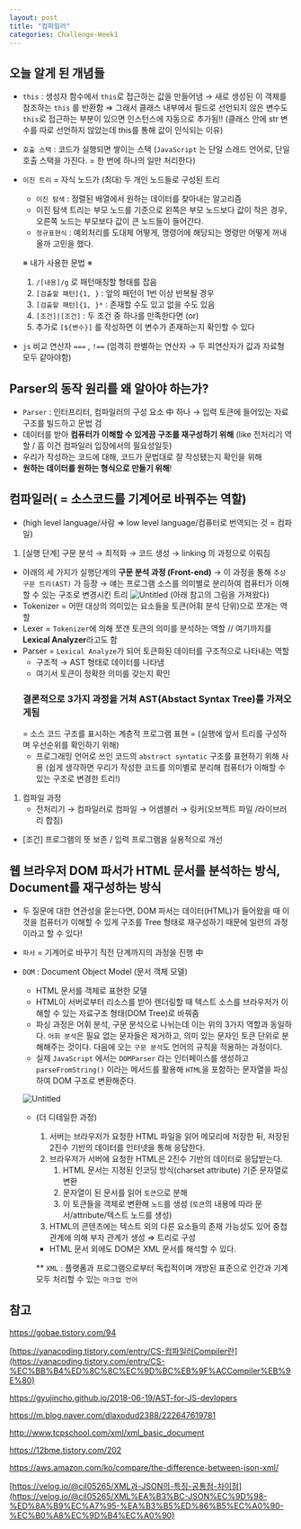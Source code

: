 ```yaml
---
layout: post
title: "컴파일러"
categories: Challenge-Week1
---
```


## 오늘 알게 된 개념들

- `this` : 생성자 함수에서 `this`로 접근하는 값을 만들어냄 → 새로 생성된 이 객체를 참조하는 `this` 를 반환함 ⇒ 그래서 클래스 내부에서 필드로 선언되지 않은 변수도 `this`로 접근하는 부분이 있으면 인스턴스에 자동으로 추가됨!!
  (클래스 안에 str 변수를 따로 선언하지 않았는데 this를 통해 값이 인식되는 이유)
- `호출 스택` : 코드가 실행되면 쌓이는 스택
  (`JavaScript` 는 단일 스레드 언어로, 단일 호출 스택을 가진다.
  = 한 번에 하나의 일만 처리한다)
- `이진 트리` = 자식 노드가 (최대) 두 개인 노드들로 구성된 트리

  - `이진 탐색` : 정렬된 배열에서 원하는 데이터를 찾아내는 알고리즘
  - 이진 탐색 트리는 부모 노드를 기준으로 왼쪽은 부모 노드보다 값이 작은 경우, 오른쪽 노드는 부모보다 값이 큰 노드들이 들어간다.
  - `정규표현식` : 예외처리를 도대체 어떻게, 명령어에 해당되는 명령만 어떻게 꺼내올까 고민을 했다. <br>

  ※ 내가 사용한 문법 ※

  1. `/[내용]/g` 로 패턴매칭할 형태를 잡음
  2. `[검출할 패턴]{1, }` : 앞의 패턴이 1번 이상 반복될 경우
  3. `[검출할 패턴]{1, }*` : 존재할 수도 있고 없을 수도 있음
  4. `[조건]|[조건]` : 두 조건 중 하나를 만족한다면 (or)
  5. 추가로 `[${변수}]` 를 작성하면 이 변수가 존재하는지 확인할 수 있다

- `js` 비교 연산자 `===` , `!==`
  (엄격히 판별하는 연산자 → 두 피연산자가 값과 자료형 모두 같아야함)

## Parser의 동작 원리를 왜 알아야 하는가?

- `Parser` : 인터프리터, 컴파일러의 구성 요소 中 하나
  → 입력 토큰에 들어있는 자료 구조를 빌드하고 문법 검
- 데이터를 받아 **컴퓨터가 이해할 수 있게끔 구조를 재구성하기 위해**
  (like 전처리기 역할 / 흠 이건 컴파일러 입장에서의 필요성일듯)
- 우리가 작성하는 코드에 대해, 코드가 문법대로 잘 작성됐는지 확인을 위해
- **원하는 데이터를 원하는 형식으로 만들기 위해**!

## 컴파일러( = 소스코드를 기계어로 바꿔주는 역할)

- (high level language/사람 ⇒ low level language/컴퓨터로 번역되는 것 = 컴파일)

1. [실행 단계] 구문 분석 → 최적화 → 코드 생성 → linking 의 과정으로 이뤄짐

- 아래의 세 가지가 실행단계의 **구문 분석 과정 (Front-end)**
  → 이 과정을 통해 `추상 구문 트리(AST)` 가 등장
  → 얘는 프로그램 소스를 의미별로 분리하여 컴퓨터가 이해할 수 있는 구조로 변경시킨 트리
  ![Untitled](https://file.notion.so/f/s/cf92a291-339c-4e90-aed6-3b73600cc1db/Untitled.png?id=0ec82621-1d5b-4384-a76a-c4e60c025e59&table=block&spaceId=697016e2-8225-4aa4-8939-20284b00cb46&expirationTimestamp=1690221600000&signature=q5gY8_WW0PR0pRoJO-Da3QPoAb1VJ4mLRDHun3JHHdA&downloadName=Untitled.png)
  (아래 참고의 그림을 가져왔다)
- Tokenizer
  = 어떤 대상의 의미있는 요소들을 토큰(어휘 분석 단위)으로 쪼개는 역할
- Lexer
  = `Tokenizer`에 의해 쪼갠 토큰의 의미를 분석하는 역할
  // 여기까지를 **Lexical Analyzer**라고도 함
- Parser
  = `Lexical Analyze`가 되어 토큰화된 데이터를 구조적으로 나타내는 역할
  - 구조적 → AST 형태로 데이터를 나타냄
  - 여기서 토큰이 정확한 의미를 갖는지 확인
  ### 결론적으로 3가지 과정을 거쳐 AST(Abstact Syntax Tree)를 가져오게됨
  = 소스 코드 구조를 표시하는 계층적 프로그램 표현
  = (실행에 앞서 트리를 구성하며 우선순위를 확인하기 위해)
  - 프로그래밍 언어로 쓰인 코드의 `abstract syntatic` 구조를 표현하기 위해 사용
    (쉽게 생각하면 우리가 작성한 코드를 의미별로 분리해 컴퓨터가 이해할 수 있는 구조로 변경한 트리!)

1. 컴파일 과정
   - 전처리기 → 컴파일러로 컴파일 → 어셈블러 → 링커(오브젝트 파일 /라이브러리 합침)

- [조건] 프로그램의 뜻 보존 / 입력 프로그램을 실용적으로 개선

## 웹 브라우저 DOM 파서가 HTML 문서를 분석하는 방식, Document를 재구성하는 방식

- 두 질문에 대한 연관성을 묻는다면, DOM 파서는 데이터(HTML)가 들어왔을 때 이것을 컴퓨터가 이해할 수 있게 구조를 Tree 형태로 재구성하기 때문에 일련의 과정이라고 할 수 있다!

- `파서` = 기계어로 바꾸기 직전 단계까지의 과정을 진행 中

- `DOM` : Document Object Model (문서 객체 모델)

  - HTML 문서를 객체로 표현한 모델
  - HTML이 서버로부터 리소스를 받아 렌더링할 때 텍스트 소스를 브라우저가 이해할 수 있는 자료구조 형태(DOM Tree)로 바꿔줌
  - 파싱 과정은 어휘 분석, 구문 분석으로 나뉘는데 이는 위의 3가지 역할과 동일하다. `어휘 분석`은 필요 없는 문자들은 제거하고, 의미 있는 문자인 토큰 단위로 분해해주는 것이다. 다음에 오는 `구문 분석`도 언어의 규칙을 적용하는 과정이다.
  - 실제 `JavaScript` 에서는 `DOMParser` 라는 인터페이스를 생성하고 `parseFromString()` 이라는 메서드를 활용해 `HTML`을 포함하는 문자열을 파싱하여 DOM 구조로 변환해준다.

  ![Untitled](https://file.notion.so/f/s/b8116a10-f59e-4566-a8a6-134fcdf1164d/Untitled.png?id=95ba26a9-9bcc-4269-8472-59d42fc5c35c&table=block&spaceId=697016e2-8225-4aa4-8939-20284b00cb46&expirationTimestamp=1690221600000&signature=t6u5wdy1sgkP0GqEUa3QmPzMbr8xRsNzdM8ulrvhQo8&downloadName=Untitled.png)

  - (더 디테일한 과정)

    1. 서버는 브라우저가 요청한 HTML 파일을 읽어 메모리에 저장한 뒤, 저장된 2진수 기반의 데이터를 인터넷을 통해 응답한다.
    2. 브라우저가 서버에 요청한 HTML은 2진수 기반의 데이터로 응답받는다.
       1. HTML 문서는 지정된 인코딩 방식(charset attribute) 기준 문자열로 변환
       2. 문자열이 된 문서를 읽어 `토큰`으로 분해
       3. 이 토큰들을 객체로 변환해 `노드`를 생성 (`토큰`의 내용에 따라 문서/attribute/텍스트 노드를 생성)
    3. HTML의 콘텐츠에는 텍스트 외의 다른 요소들의 존재 가능성도 있어 중첩 관계에 의해 부자 관계가 생성 ⇒ 트리로 구성

    - HTML 문서 외에도 DOM은 XML 문서를 해석할 수 있다.

    \*\* `XML` : 플랫폼과 프로그램으로부터 독립적이며 개방된 표준으로 인간과 기계 모두 처리할 수 있는 `마크업 언어`

## 참고

https://gobae.tistory.com/94

[https://yanacoding.tistory.com/entry/CS-컴파일러Compiler란](https://yanacoding.tistory.com/entry/CS-%EC%BB%B4%ED%8C%8C%EC%9D%BC%EB%9F%ACCompiler%EB%9E%80)

https://gyujincho.github.io/2018-06-19/AST-for-JS-devlopers

https://m.blog.naver.com/dlaxodud2388/222647619781

http://www.tcpschool.com/xml/xml_basic_document

https://12bme.tistory.com/202

https://aws.amazon.com/ko/compare/the-difference-between-json-xml/

[https://velog.io/@cil05265/XML과-JSON의-특징-공통점-차이점](https://velog.io/@cil05265/XML%EA%B3%BC-JSON%EC%9D%98-%ED%8A%B9%EC%A7%95-%EA%B3%B5%ED%86%B5%EC%A0%90-%EC%B0%A8%EC%9D%B4%EC%A0%90)
